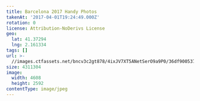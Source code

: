 ```yaml
---
title: Barcelona 2017 Handy Photos
takenAt: '2017-04-01T19:24:49.000Z'
rotation: 0
license: Attribution-NoDerivs License
geo:
  lat: 41.37294
  lng: 2.161334
tags: []
url: >-
  //images.ctfassets.net/bncv3c2gt878/4ixJV7XT5ANetSerO9a9P0/36df900537a6bfd27aac3dfe4ecdb44a/barcelona-2017-handy-photos_33947405742_o
size: 4311304
image:
  width: 4608
  height: 2592
contentType: image/jpeg
---
```


